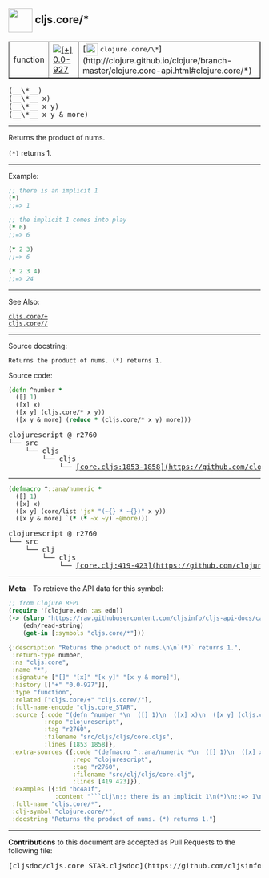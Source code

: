 ## <img width="48px" valign="middle" src="http://i.imgur.com/Hi20huC.png"> cljs.core/\*

 <table border="1">
<tr>

<td>function</td>
<td><a href="https://github.com/cljsinfo/cljs-api-docs/tree/0.0-927"><img valign="middle" alt="[+] 0.0-927" src="https://img.shields.io/badge/+-0.0--927-lightgrey.svg"></a> </td>
<td>
[<img height="24px" valign="middle" src="http://i.imgur.com/1GjPKvB.png"> <samp>clojure.core/\*</samp>](http://clojure.github.io/clojure/branch-master/clojure.core-api.html#clojure.core/*)
</td>
</tr>
</table>

 <samp>
(__\*__)<br>
</samp>
 <samp>
(__\*__ x)<br>
</samp>
 <samp>
(__\*__ x y)<br>
</samp>
 <samp>
(__\*__ x y & more)<br>
</samp>

---

Returns the product of nums.

`(*)` returns 1.

---

Example:

```clj
;; there is an implicit 1
(*)
;;=> 1

;; the implicit 1 comes into play
(* 6)
;;=> 6

(* 2 3)
;;=> 6

(* 2 3 4)
;;=> 24
```

---

See Also:

[`cljs.core/+`](cljs.core_PLUS.md)<br>
[`cljs.core//`](cljs.core_SLASH.md)<br>

---

Source docstring:

```
Returns the product of nums. (*) returns 1.
```

Source code:

```clj
(defn ^number *
  ([] 1)
  ([x] x)
  ([x y] (cljs.core/* x y))
  ([x y & more] (reduce * (cljs.core/* x y) more)))
```

 <pre>
clojurescript @ r2760
└── src
    └── cljs
        └── cljs
            └── <ins>[core.cljs:1853-1858](https://github.com/clojure/clojurescript/blob/r2760/src/cljs/cljs/core.cljs#L1853-L1858)</ins>
</pre>


---

```clj
(defmacro ^::ana/numeric *
  ([] 1)
  ([x] x)
  ([x y] (core/list 'js* "(~{} * ~{})" x y))
  ([x y & more] `(* (* ~x ~y) ~@more)))
```

 <pre>
clojurescript @ r2760
└── src
    └── clj
        └── cljs
            └── <ins>[core.clj:419-423](https://github.com/clojure/clojurescript/blob/r2760/src/clj/cljs/core.clj#L419-L423)</ins>
</pre>

---

__Meta__ - To retrieve the API data for this symbol:

```clj
;; from Clojure REPL
(require '[clojure.edn :as edn])
(-> (slurp "https://raw.githubusercontent.com/cljsinfo/cljs-api-docs/catalog/cljs-api.edn")
    (edn/read-string)
    (get-in [:symbols "cljs.core/*"]))
```

```clj
{:description "Returns the product of nums.\n\n`(*)` returns 1.",
 :return-type number,
 :ns "cljs.core",
 :name "*",
 :signature ["[]" "[x]" "[x y]" "[x y & more]"],
 :history [["+" "0.0-927"]],
 :type "function",
 :related ["cljs.core/+" "cljs.core//"],
 :full-name-encode "cljs.core_STAR",
 :source {:code "(defn ^number *\n  ([] 1)\n  ([x] x)\n  ([x y] (cljs.core/* x y))\n  ([x y & more] (reduce * (cljs.core/* x y) more)))",
          :repo "clojurescript",
          :tag "r2760",
          :filename "src/cljs/cljs/core.cljs",
          :lines [1853 1858]},
 :extra-sources ({:code "(defmacro ^::ana/numeric *\n  ([] 1)\n  ([x] x)\n  ([x y] (core/list 'js* \"(~{} * ~{})\" x y))\n  ([x y & more] `(* (* ~x ~y) ~@more)))",
                  :repo "clojurescript",
                  :tag "r2760",
                  :filename "src/clj/cljs/core.clj",
                  :lines [419 423]}),
 :examples [{:id "bc4a1f",
             :content "```clj\n;; there is an implicit 1\n(*)\n;;=> 1\n\n;; the implicit 1 comes into play\n(* 6)\n;;=> 6\n\n(* 2 3)\n;;=> 6\n\n(* 2 3 4)\n;;=> 24\n```"}],
 :full-name "cljs.core/*",
 :clj-symbol "clojure.core/*",
 :docstring "Returns the product of nums. (*) returns 1."}

```

---

__Contributions__ to this document are accepted as Pull Requests to the following file:

 <pre>
[cljsdoc/cljs.core_STAR.cljsdoc](https://github.com/cljsinfo/cljs-api-docs/blob/master/cljsdoc/cljs.core_STAR.cljsdoc)
</pre>

